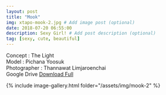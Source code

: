 ```yaml
---
layout: post
title: "Mook"
img: xtapo-mook-2.jpg # Add image post (optional)
date: 2018-07-20 06:55:00
description: Sexy Girl! # Add post description (optional)
tag: [sexy, cute, beautiful]
---
```

Concept : The Light  
Model : Pichana Yoosuk  
Photographer : Thannawat Limjaroenchai  
Google Drive [Download Full](http://gestyy.com/e0KtDq)    

{% include image-gallery.html folder="/assets/img/mook-2" %}
